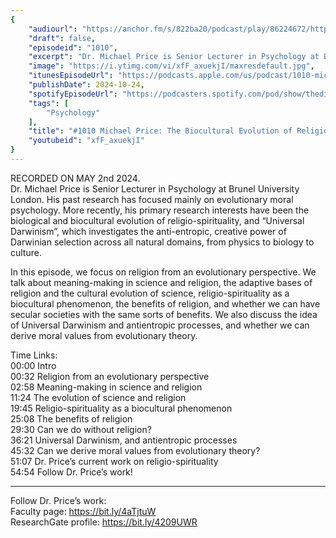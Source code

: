 ```yaml
---
{
	"audiourl": "https://anchor.fm/s/822ba20/podcast/play/86224672/https%3A%2F%2Fd3ctxlq1ktw2nl.cloudfront.net%2Fstaging%2F2024-4-2%2Ffb1bb2f9-f766-edb2-11b1-be48fe38353b.m4a",
	"draft": false,
	"episodeid": "1010",
	"excerpt": "Dr. Michael Price is Senior Lecturer in Psychology at Brunel University London. His past research has focused mainly on evolutionary moral psychology. More recently, his primary research interests have been the biological and biocultural evolution of religio-spirituality, and “Universal Darwinism”, which investigates the anti-entropic, creative power of Darwinian selection across all natural domains, from physics to biology to culture.",
	"image": "https://i.ytimg.com/vi/xfF_axuekjI/maxresdefault.jpg",
	"itunesEpisodeUrl": "https://podcasts.apple.com/us/podcast/1010-michael-price-the-biocultural-evolution-of/id1451347236?i=1000674340106&uo=4",
	"publishDate": 2024-10-24,
	"spotifyEpisodeUrl": "https://podcasters.spotify.com/pod/show/thedissenter/episodes/1010-Michael-Price-The-Biocultural-Evolution-of-Religion--and-Universal-Darwinism-e2j5sb0",
	"tags": [
		"Psychology"
	],
	"title": "#1010 Michael Price: The Biocultural Evolution of Religion, and Universal Darwinism",
	"youtubeid": "xfF_axuekjI"
}
---
```

RECORDED ON MAY 2nd 2024.  
Dr. Michael Price is Senior Lecturer in Psychology at Brunel University London. His past research has focused mainly on evolutionary moral psychology. More recently, his primary research interests have been the biological and biocultural evolution of religio-spirituality, and “Universal Darwinism”, which investigates the anti-entropic, creative power of Darwinian selection across all natural domains, from physics to biology to culture.

In this episode, we focus on religion from an evolutionary perspective. We talk about meaning-making in science and religion, the adaptive bases of religion and the cultural evolution of science, religio-spirituality as a biocultural phenomenon, the benefits of religion, and whether we can have secular societies with the same sorts of benefits. We also discuss the idea of Universal Darwinism and antientropic processes, and whether we can derive moral values from evolutionary theory.

Time Links:  
<time>00:00</time> Intro  
<time>00:32</time> Religion from an evolutionary perspective  
<time>02:58</time> Meaning-making in science and religion  
<time>11:24</time> The evolution of science and religion  
<time>19:45</time> Religio-spirituality as a biocultural phenomenon  
<time>25:08</time> The benefits of religion  
<time>29:30</time> Can we do without religion?  
<time>36:21</time> Universal Darwinism, and antientropic processes  
<time>45:32</time> Can we derive moral values from evolutionary theory?  
<time>51:07</time> Dr. Price’s current work on religio-spirituality  
<time>54:54</time> Follow Dr. Price’s work!

---

Follow Dr. Price’s work:  
Faculty page: https://bit.ly/4aTjtuW  
ResearchGate profile: https://bit.ly/4209UWR

